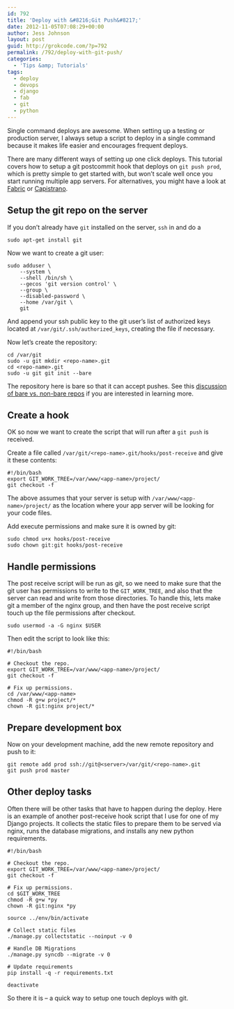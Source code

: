 ```yaml
---
id: 792
title: 'Deploy with &#8216;Git Push&#8217;'
date: 2012-11-05T07:08:29+00:00
author: Jess Johnson
layout: post
guid: http://grokcode.com/?p=792
permalink: /792/deploy-with-git-push/
categories:
  - 'Tips &amp; Tutorials'
tags:
  - deploy
  - devops
  - django
  - fab
  - git
  - python
---
```

Single command deploys are awesome. When setting up a testing or production server, I always setup a script to deploy in a single command because it makes life easier and encourages frequent deploys.<!--more-->

There are many different ways of setting up one click deploys. This tutorial covers how to setup a git postcommit hook that deploys on `git push prod`, which is pretty simple to get started with, but won&#8217;t scale well once you start running multiple app servers. For alternatives, you might have a look at [Fabric](http://docs.fabfile.org/en/1.4.3/index.html) or [Capistrano](http://capistranorb.com/).

## Setup the git repo on the server

If you don&#8217;t already have `git` installed on the server, `ssh` in and do a 

<pre><code class="language-bash">sudo apt-get install git</code></pre>

Now we want to create a git user:

<pre><code class="bash">sudo adduser \
    --system \
    --shell /bin/sh \
    --gecos 'git version control' \
    --group \
    --disabled-password \
    --home /var/git \
    git</code></pre>

And append your ssh public key to the git user&#8217;s list of authorized keys located at `/var/git/.ssh/authorized_keys`, creating the file if necessary.

Now let&#8217;s create the repository:

<pre><code class="language-bash">cd /var/git
sudo -u git mkdir &lt;repo-name&gt;.git
cd &lt;repo-name&gt;.git
sudo -u git git init --bare</code></pre>

The repository here is bare so that it can accept pushes. See this [discussion of bare vs. non-bare repos](http://www.bitflop.com/document/111) if you are interested in learning more.

## Create a hook

OK so now we want to create the script that will run after a `git push` is received.

Create a file called `/var/git/<repo-name>.git/hooks/post-receive` and give it these contents:

<pre><code class="language-bash">#!/bin/bash
export GIT_WORK_TREE=/var/www/&lt;app-name&gt;/project/
git checkout -f</code></pre>

The above assumes that your server is setup with `/var/www/<app-name>/project/` as the location where your app server will be looking for your code files.

Add execute permissions and make sure it is owned by git:

<pre><code class="language-bash">sudo chmod u+x hooks/post-receive
sudo chown git:git hooks/post-receive</code></pre>

## Handle permissions

The post receive script will be run as git, so we need to make sure that the git user has permissions to write to the `GIT_WORK_TREE`, and also that the server can read and write from those directories. To handle this, lets make git a member of the nginx group, and then have the post receive script touch up the file permissions after checkout.

<pre><code class="language-bash">sudo usermod -a -G nginx $USER</code></pre>

Then edit the script to look like this:

<pre><code class="language-python">#!/bin/bash                                                                     

# Checkout the repo.                                                            
export GIT_WORK_TREE=/var/www/&lt;app-name&gt;/project/
git checkout -f

# Fix up permissions.
cd /var/www/&lt;app-name&gt;                                                           
chmod -R g+w project/*
chown -R git:nginx project/*</code></pre>

## Prepare development box

Now on your development machine, add the new remote repository and push to it:

<pre><code class="language-bash">git remote add prod ssh://git@&lt;server&gt;/var/git/&lt;repo-name&gt;.git
git push prod master</code></pre>

## Other deploy tasks

Often there will be other tasks that have to happen during the deploy. Here is an example of another post-receive hook script that I use for one of my Django projects. It collects the static files to prepare them to be served via nginx, runs the database migrations, and installs any new python requirements. 

<pre><code class="language-bash">#!/bin/bash                                                                     

# Checkout the repo.                                                            
export GIT_WORK_TREE=/var/www/&lt;app-name&gt;/project/
git checkout -f

# Fix up permissions.                                                           
cd $GIT_WORK_TREE
chmod -R g+w *py
chown -R git:nginx *py

source ../env/bin/activate

# Collect static files                                                          
./manage.py collectstatic --noinput -v 0

# Handle DB Migrations                                                          
./manage.py syncdb --migrate -v 0

# Update requirements                                                           
pip install -q -r requirements.txt

deactivate</code></pre>

So there it is &#8211; a quick way to setup one touch deploys with git.